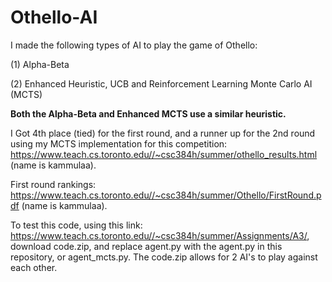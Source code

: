 # Othello-AI
I made the following types of AI to play the game of Othello:

(1) Alpha-Beta 

(2) Enhanced Heuristic, UCB and Reinforcement Learning Monte Carlo AI (MCTS) 

**Both the Alpha-Beta and Enhanced MCTS use a similar heuristic.**

I Got 4th place (tied) for the first round, and a runner up for the 2nd round using my MCTS implementation for this competition: https://www.teach.cs.toronto.edu//~csc384h/summer/othello_results.html (name is kammulaa). 

First round rankings: https://www.teach.cs.toronto.edu//~csc384h/summer/Othello/FirstRound.pdf (name is kammulaa).

To test this code, using this link: https://www.teach.cs.toronto.edu//~csc384h/summer/Assignments/A3/, download code.zip, and replace agent.py with the agent.py in this repository, or agent_mcts.py. The code.zip allows for 2 AI's to play against each other.

